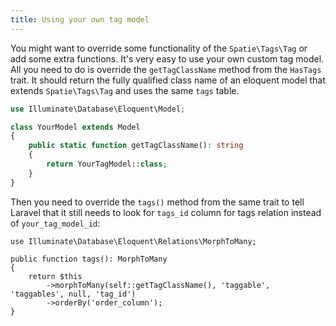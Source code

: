 ```yaml
---
title: Using your own tag model
---
```


You might want to override some functionality of the `Spatie\Tags\Tag` or add some extra functions. It's very easy to use your own custom tag model. All you need to do is override the `getTagClassName` method from the `HasTags` trait. It should return the fully qualified class name of an eloquent model that extends `Spatie\Tags\Tag` and uses the same `tags` table.

```php
use Illuminate\Database\Eloquent\Model;

class YourModel extends Model
{
    public static function getTagClassName(): string
    {
        return YourTagModel::class;
    }
}
```

Then you need to override the `tags()` method from the same trait to tell Laravel that it still needs to look for `tags_id` column for tags relation instead of `your_tag_model_id`:

```
use Illuminate\Database\Eloquent\Relations\MorphToMany;

public function tags(): MorphToMany
{
    return $this
        ->morphToMany(self::getTagClassName(), 'taggable', 'taggables', null, 'tag_id')
        ->orderBy('order_column');
}
```
